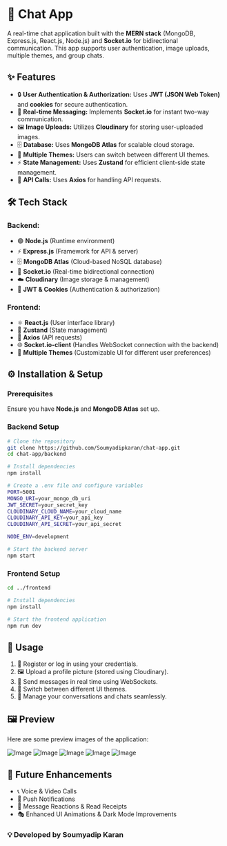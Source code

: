 # 🚀 Chat App

A real-time chat application built with the **MERN stack** (MongoDB, Express.js, React.js, Node.js) and **Socket.io** for bidirectional communication. This app supports user authentication, image uploads, multiple themes, and group chats.

## ✨ Features

- 🔒 **User Authentication & Authorization:** Uses **JWT (JSON Web Token)** and **cookies** for secure authentication.
- 💬 **Real-time Messaging:** Implements **Socket.io** for instant two-way communication.
- 🖼️ **Image Uploads:** Utilizes **Cloudinary** for storing user-uploaded images.
- 🗄️ **Database:** Uses **MongoDB Atlas** for scalable cloud storage.
- 🎨 **Multiple Themes:** Users can switch between different UI themes.
- ⚡ **State Management:** Uses **Zustand** for efficient client-side state management.
- 🔗 **API Calls:** Uses **Axios** for handling API requests.

## 🛠️ Tech Stack

### Backend:
- 🟢 **Node.js** (Runtime environment)
- ⚡ **Express.js** (Framework for API & server)
- 🗄️ **MongoDB Atlas** (Cloud-based NoSQL database)
- 🔄 **Socket.io** (Real-time bidirectional connection)
- ☁️ **Cloudinary** (Image storage & management)
- 🔑 **JWT & Cookies** (Authentication & authorization)

### Frontend:
- ⚛️ **React.js** (User interface library)
- 🏪 **Zustand** (State management)
- 🔄 **Axios** (API requests)
- 🌐 **Socket.io-client** (Handles WebSocket connection with the backend)
- 🎨 **Multiple Themes** (Customizable UI for different user preferences)

## ⚙️ Installation & Setup

### Prerequisites
Ensure you have **Node.js** and **MongoDB Atlas** set up.

### Backend Setup
```bash
# Clone the repository
git clone https://github.com/Soumyadipkaran/chat-app.git
cd chat-app/backend

# Install dependencies
npm install

# Create a .env file and configure variables
PORT=5001
MONGO_URI=your_mongo_db_uri
JWT_SECRET=your_secret_key
CLOUDINARY_CLOUD_NAME=your_cloud_name
CLOUDINARY_API_KEY=your_api_key
CLOUDINARY_API_SECRET=your_api_secret

NODE_ENV=development

# Start the backend server
npm start
```

### Frontend Setup
```bash
cd ../frontend

# Install dependencies
npm install

# Start the frontend application
npm run dev
```

## 📌 Usage
1. 🔑 Register or log in using your credentials.
2. 🖼️ Upload a profile picture (stored using Cloudinary).
3. 💬 Send messages in real time using WebSockets.
4. 🎨 Switch between different UI themes.
5. 📁 Manage your conversations and chats seamlessly.

## 🖼️ Preview
Here are some preview images of the application:

![Image](https://github.com/user-attachments/assets/8efb96b2-b447-4d2b-912f-bf1c3926a62a)
![Image](https://github.com/user-attachments/assets/67326a2e-844c-4c6e-869f-b60cc442536a)
![Image](https://github.com/user-attachments/assets/ce16b919-7218-4468-82ea-60c998c1bd13)
![Image](https://github.com/user-attachments/assets/ca22fb07-3c4c-431f-90ac-c09145f11ce9)
![Image](https://github.com/user-attachments/assets/181266b5-9c29-4eab-ba92-fd9ba3f69f7f)

## 🔮 Future Enhancements
- 📞 Voice & Video Calls
- 🔔 Push Notifications
- 💖 Message Reactions & Read Receipts
- 🎭 Enhanced UI Animations & Dark Mode Improvements

### 💡 Developed by Soumyadip Karan

